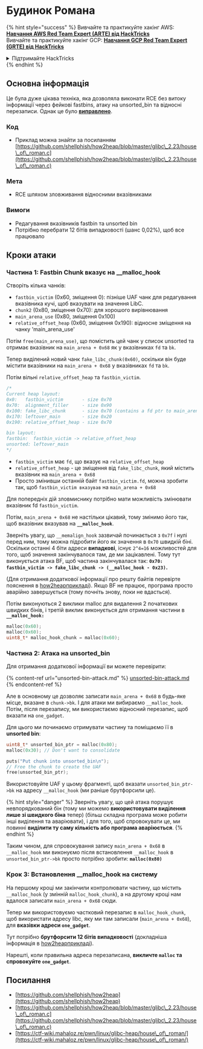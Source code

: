 # Будинок Романа

{% hint style="success" %}
Вивчайте та практикуйте хакінг AWS: <img src="/.gitbook/assets/arte.png" alt="" data-size="line">[**Навчання AWS Red Team Expert (ARTE) від HackTricks**](https://training.hacktricks.xyz/courses/arte)<img src="/.gitbook/assets/arte.png" alt="" data-size="line">\
Вивчайте та практикуйте хакінг GCP: <img src="/.gitbook/assets/grte.png" alt="" data-size="line">[**Навчання GCP Red Team Expert (GRTE) від HackTricks**<img src="/.gitbook/assets/grte.png" alt="" data-size="line">](https://training.hacktricks.xyz/courses/grte)

<details>

<summary>Підтримайте HackTricks</summary>

* Перевірте [**плани підписки**](https://github.com/sponsors/carlospolop)!
* **Приєднуйтесь до** 💬 [**групи Discord**](https://discord.gg/hRep4RUj7f) або [**групи Telegram**](https://t.me/peass) або **слідкуйте** за нами на **Twitter** 🐦 [**@hacktricks\_live**](https://twitter.com/hacktricks\_live)**.**
* **Поширюйте хакерські трюки, надсилаючи PR до** [**HackTricks**](https://github.com/carlospolop/hacktricks) та [**HackTricks Cloud**](https://github.com/carlospolop/hacktricks-cloud) репозиторіїв на GitHub.

</details>
{% endhint %}

## Основна інформація

Це була дуже цікава техніка, яка дозволяла виконати RCE без витоку інформації через фейкові fastbins, атаку на unsorted\_bin та відносні перезаписи. Однак це було [**виправлено**](https://sourceware.org/git/?p=glibc.git;a=commitdiff;h=b90ddd08f6dd688e651df9ee89ca3a69ff88cd0c).

### Код

* Приклад можна знайти за посиланням [https://github.com/shellphish/how2heap/blob/master/glibc\_2.23/house\_of\_roman.c](https://github.com/shellphish/how2heap/blob/master/glibc\_2.23/house\_of\_roman.c)

### Мета

* RCE шляхом зловживання відносними вказівниками

### Вимоги

* Редагування вказівників fastbin та unsorted bin
* Потрібно перебрати 12 бітів випадковості (шанс 0,02%), щоб все працювало

## Кроки атаки

### Частина 1: Fastbin Chunk вказує на \_\_malloc\_hook

Створіть кілька чанків:

* `fastbin_victim` (0x60, зміщення 0): пізніше UAF чанк для редагування вказівника кучі, щоб вказувати на значення LibC.
* `chunk2` (0x80, зміщення 0x70): для хорошого вирівнювання
* `main_arena_use` (0x80, зміщення 0x100)
* `relative_offset_heap` (0x60, зміщення 0x190): відносне зміщення на чанку 'main\_arena\_use'

Потім `free(main_arena_use)`, що помістить цей чанк у список unsorted та отримає вказівник на `main_arena + 0x68` як у вказівниках `fd` та `bk`.

Тепер виділений новий чанк `fake_libc_chunk(0x60)`, оскільки він буде містити вказівники на `main_arena + 0x68` у вказівниках `fd` та `bk`.

Потім вільні `relative_offset_heap` та `fastbin_victim`.
```c
/*
Current heap layout:
0x0:   fastbin_victim       - size 0x70
0x70:  alignment_filler     - size 0x90
0x100: fake_libc_chunk      - size 0x70 (contains a fd ptr to main_arena + 0x68)
0x170: leftover_main        - size 0x20
0x190: relative_offset_heap - size 0x70

bin layout:
fastbin:  fastbin_victim -> relative_offset_heap
unsorted: leftover_main
*/
```
* &#x20;`fastbin_victim` має `fd`, що вказує на `relative_offset_heap`
* &#x20;`relative_offset_heap` - це зміщення від `fake_libc_chunk`, який містить вказівник на `main_arena + 0x68`
* Просто змінивши останній байт `fastbin_victim.fd`, можна зробити так, щоб `fastbin_victim вказував` на `main_arena + 0x68`

Для попередніх дій зловмиснику потрібно мати можливість змінювати вказівник fd `fastbin_victim`.

Потім, `main_arena + 0x68` не настільки цікавий, тому змінимо його так, щоб вказівник вказував на **`__malloc_hook`**.

Зверніть увагу, що `__memalign_hook` зазвичай починається з `0x7f` і нулі перед ним, тому можна підробити його як значення в `0x70` швидкій біні. Оскільки останні 4 біти адреси **випадкові**, існує `2^4=16` можливостей для того, щоб значення закінчувалося там, де ми зацікавлені. Тому тут виконується атака BF, щоб частина закінчувалася так: **`0x70: fastbin_victim -> fake_libc_chunk -> (__malloc_hook - 0x23)`.**

(Для отримання додаткової інформації про решту байтів перевірте пояснення в [how2heap](https://github.com/shellphish/how2heap/blob/master/glibc\_2.23/house\_of\_roman.c)[прикладі](https://github.com/shellphish/how2heap/blob/master/glibc\_2.23/house\_of\_roman.c)). Якщо BF не працює, програма просто аварійно завершується (тому почніть знову, поки не вдасться).

Потім виконуються 2 виклики malloc для видалення 2 початкових швидких бінів, і третій виклик виконується для отримання частини в **`__malloc_hook:`**
```c
malloc(0x60);
malloc(0x60);
uint8_t* malloc_hook_chunk = malloc(0x60);
```
### Частина 2: Атака на unsorted\_bin

Для отримання додаткової інформації ви можете перевірити:

{% content-ref url="unsorted-bin-attack.md" %}
[unsorted-bin-attack.md](unsorted-bin-attack.md)
{% endcontent-ref %}

Але в основному це дозволяє записати `main_arena + 0x68` в будь-яке місце, вказане в `chunk->bk`. І для атаки ми вибираємо `__malloc_hook`. Потім, після перезапису, ми використаємо відносний перезапис, щоб вказати на `one_gadget`.

Для цього ми починаємо отримувати частину та поміщаємо її в **unsorted bin**:
```c
uint8_t* unsorted_bin_ptr = malloc(0x80);
malloc(0x30); // Don't want to consolidate

puts("Put chunk into unsorted_bin\n");
// Free the chunk to create the UAF
free(unsorted_bin_ptr);
```
Використовуйте UAF у цьому фрагменті, щоб вказати `unsorted_bin_ptr->bk` на адресу `__malloc_hook` (ми раніше брутфорсили це).

{% hint style="danger" %}
Зверніть увагу, що цей атака порушує невпорядкований бін (тому ми можемо **використовувати виділення лише зі швидкого біна** тепер) (більш складна програма може робити інші виділення та аваріювати), і для того, щоб спровокувати це, ми повинні **виділити ту саму кількість або програма аваріюється**.
{% endhint %}

Таким чином, для спровокування запису `main_arena + 0x68` в `__malloc_hook` ми виконуємо після встановлення `__malloc_hook` в `unsorted_bin_ptr->bk` просто потрібно зробити: **`malloc(0x80)`**

### Крок 3: Встановлення \_\_malloc\_hook на систему

На першому кроці ми закінчили контролювати частину, що містить `__malloc_hook` (у змінній `malloc_hook_chunk`), а на другому кроці нам вдалося записати `main_arena + 0x68` сюди.

Тепер ми використовуємо частковий перезапис в `malloc_hook_chunk`, щоб використати адресу libc, яку ми там записали (`main_arena + 0x68`), для **вказівки адреси `one_gadget`**.

Тут потрібно **брутфорсити 12 бітів випадковості** (докладніша інформація в [how2heap](https://github.com/shellphish/how2heap/blob/master/glibc\_2.23/house\_of\_roman.c)[прикладі](https://github.com/shellphish/how2heap/blob/master/glibc\_2.23/house\_of\_roman.c)).

Нарешті, коли правильна адреса перезаписана, **викличте `malloc` та спровокуйте `one_gadget`**.

## Посилання

* [https://github.com/shellphish/how2heap](https://github.com/shellphish/how2heap)
* [https://github.com/shellphish/how2heap/blob/master/glibc\_2.23/house\_of\_roman.c](https://github.com/shellphish/how2heap/blob/master/glibc\_2.23/house\_of\_roman.c)
* [https://ctf-wiki.mahaloz.re/pwn/linux/glibc-heap/house\_of\_roman/](https://ctf-wiki.mahaloz.re/pwn/linux/glibc-heap/house\_of\_roman/)
